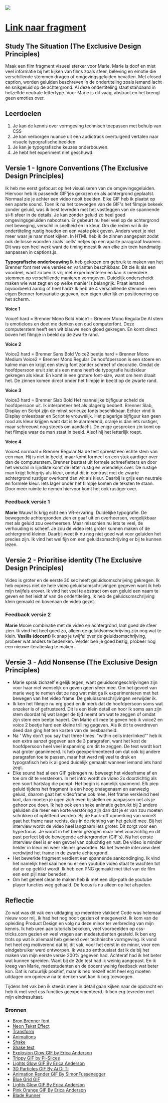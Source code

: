 ![](https://iili.io/JjNKgI.png)

# [Link naar fragment](https://demilouise.github.io/webtypografie/closed-captions/)

## Study The Situation (The Exclusive Design Principles)
Maak een film fragment visueel sterker voor Marie. Marie is doof en mist veel informatie bij het kijken van films zoals sfeer, beleving en emotie die verschillende stemmen dragen of omgevingsgeluiden bevatten. Met closed caption, worden geluiden beschreven in de ondertiteling zoals iemand lacht en snikgeluid op de achtergrond.  Al deze ondertiteling staat standaard in hetzelfde neutrale lettertype. Voor Marie is dit vaag, abstract en het brengt geen emoties over.

## Leerdoelen
1. Je kan de kennis over vormgeving technisch toepassen met behulp van CSS
2. Je kan verborgen nuance uit een audiotrack overtuigend vertalen naar visuele typografische beelden.
3. Je kan je typografische keuzes onderbouwen.
4. Je hebt het experiment niet geschuwd.

## Versie 1 - Ignore Conventions (The Exclusive Design Principles)
Ik heb me eerst gefocust op het visualiseren van de omgevingsgeluiden. Hiervoor heb ik passende GIF'jes gekozen en als achtergrond geplaatst. Normaal zie je achter een video nooit beelden. Elke GIF heb ik plaatst op een aparte sound. Toen ik na het toevoegen van de GIF's het filmpje bekeek zonder geluid, was ik best tevreden met het vastleggen van de spannende si-fi sfeer in de details. Je kan zonder geluid zo heel goed omgevingsgeluiden nabootsen. Er gebeurt nu heel veel op de achtergrond met beweging, verschil in snelheid en in kleur. Om die reden wil ik de ondertiteling rustig houden en een vaste plek geven. Anders weet je niet meer waar je naar moet kijken. In HTML heb ik de zinnen aangepast zodat ook de losse woorden zoals 'cells' netjes op een aparte paragraaf kwamen. Dit was een heel werk want de timing moest ik van elke zin toen handmatig aanpassen in captions.js. 

**Typografische onderbouwing**
Ik heb gekozen om gebruik te maken van het Brenner font met vele versies en varianten beschikbaar. Dit zie ik als een voordeel, want zo ben ik vrij met experimenteren en kan ik meerdere stemmen op verschillende manieren vormgeven. Duidelijk onderscheidt maken wie wat zegt en op welke manier is belangrijk. Praat iemand bijvoorbeeld aardig of heel hard? Ik heb de 4 verschillende stemmen een eigen Brenner fontvariatie gegeven, een eigen uiterlijk en positionering op het scherm.

**Voice 1**

Voice1 hard = Brenner Mono Bold
Voice1 = Brenner Mono RegularDe AI stem is emotieloos en doet me denken een oud computerfont. Deze computerstem heeft een wit blauwe neon gloed gekregen. En komt direct boven het filmpje in beeld op de zwarte rand.

**Voice 2**

Voice2 hard = Brenner Sans Bold
Voice2 beetje hard = Brenner Mono Medium
Voice2 = Brenner Mono Regular
De hoofdpersoon is een stoere en kalme man en krijgt een stevig font zonder schreef of decoratie. Omdat de hoofdpersoon eruit ziet als een mens heeft de typografie huidskleur gekregen als kleur. En komt in een grotere font-size, want om hem draait het. De zinnen komen direct onder het filmpje in beeld op de zwarte rand.

**Voice 3**

Voice3 hard = Brenner Slab Bold
Het mannelijke bijfiguur scheld de hoofdpersoon uit. Ik interpreteer het als plagerig bedoelt. Brenner Slab, Display en Script zijn de minst serieuze fonts beschikbaar. Echter vind ik Display onleesbaar en Script te vrouwelijk. Het plagerige bijfiguur kan geen rood als kleur krijgen want dat is te alarmerend, oranje is dan iets rustiger, maar schreeuwt nog steeds om aandacht. De enige gesproken zin komt op het filmpje waar de man staat in beeld. Alsof hij het letterlijk roept.

**Voice 4**

Voice4 normaal = Brenner Regular
Na de test spreekt een echte stem van een man. Hij is niet in beeld, maar komt formeel en een stuk aardiger over dan de computerstem. Brenner bestaat uit formele schreefletters en door het verschil in lijndikte komt de letter rustig en vriendelijk over. 
De rustige man krijgt lichtgrijs als kleur, omdat dit in contrast met de zwarte achtergrond rustiger overkomt dan wit als kleur. Daarbij is grijs een neutrale en formele kleur. Iets lager onder het filmpje komen de teksten te staan. Door meer ruimte te nemen hiervoor komt het ook rustiger over.

### Feedback versie 1 
**Marie**
Wauw! Ik krijg echt een VR-ervaring. Duidelijke typografie. De bewegende achtergronden zien er gaaf uit en overheersen, vergelijkbaar met als geluid zou overheersen. Maar misschien nu iets te veel, de verhouding is scheef. Je zou de video iets groter kunnen maken of de achtergrond kleiner. Daarbij weet ik nu nog niet goed wat voor geluiden het precies zijn. Ik vind het wel fijn om een geluidsomschrijving er bij te kunnen lezen.

## Versie 2 - Prioritise identity (The Exclusive Design Principles)
Video is groter en de eerste 30 sec heeft geluidsomschrijving gekregen. Ik heb express niet de hele video geluidsomschrijvingen gegeven want ik heb mijn twijfels erover. Ik vind het veel te abstract om een geluid een naam te geven en het leidt af van de ondertiteling. Ik heb de geluidsomschrijving klein gemaakt en bovenaan de video gezet. 

### Feedback versie 2
**Marie** 
Mooie combinatie met de video en achtergrond, laat goed de sfeer zien. Ik vind het heel goed zo, alleen de geluidsomschrijving zijn nog wat te klein.
**Vasilis (docent)**
Ik snap je twijfel over de geluidsomschrijving, probeer wat anders te bedenken. Verder ben je goed bezig, probeer nog een nieuwe iteratieslag te maken.

## Versie 3 - Add Nonsense (The Exclusive Design Principles)
- Marie sprak zichzelf eigelijk tegen, want geluidsomgeschrijvingen zijn voor haar niet wenselijk en geven geen sfeer mee. Om het gevoel van marie weg te nemen dat ze nog wat mist ga ik experimenteren met het bewegen van het video frame. De geluidsomschrijvingen verwijder ik. 
- Ik ken het filmpje nu erg goed en ik merk dat de hoofdpersoon soms wat onzeker is of gefrusteerd. Dit is een klein detail en hoor ik soms aan zijn stem doordat hij wat langer de tijd neemt om wat te zeggen of omdat zijn stem een beetje hapert. Om Marie dit mee te geven heb ik voice2 en voice 2 beetje hard een kleine trilling gegeven. Als ik dit te overdreven deed dan ging het ten kosten van de leesbaarheid.
- Na ' Why don't you say that three times: "within cells interlinked"' heb ik een extra aanzet gegeven aan de 3 paragrafen, want het kost de hoofdpersoon heel veel inspanning om dit te zeggen. De text wordt kort wat groter geanimeerd. Ik heb geexperimenteerd om dat ook bij andere paragrafen toe te passen, maar het werd mij veel te druk en typografisch heb ik al goed duidelijk gemaakt wanneer iemand iets hard zegt. 
- Elke sound had al een GIF gekregen nu beweegt het videoframe af en toe om dit te versterken. In het intro wordt de video 2x doorzichtig als een soort hartslag die pompt. Het begin is namelijk spannend. 
Elk piep geluid tijdens het fragment is een hoog onaagenaam en aanwezig geluid, daarom gaat het videoframe ook mee. Het frame verkleind heel kort, dan moeten je ogen zich even bijstellen en aanpassen net als je gehoor zou doen. 
Ik heb ook een shake animatie gebruikt bij 2 andere geluiden die meer een korte verstoring zijn dan dat je er van zou moeten schrikken of oplettend worden. 
Bij de Fuck-off opmerking van voice3 gaat het frame naar rechts, dus in de richting van het geluid mee.
Bij het interview wordt de video heel langzaam iets groter. Dit zorgt voor een hyperfocus. Je wordt in het beeld gezogen maar heel voorzichtig en dit past perfect bij de bewegende achtergronden (GIF's). Na het eerste interview deel is er een gevoel van opluchtig en rust. De video is minder helder in kleur en weer kleiner geworden. Na het tweede interview deel verdwijnd het frame in de zwarte achtergrond.
- Het bewerkte fragment verdient een spannende aankondinging. Ik vind het namelijk heel saai hoe nu er een youtube video staat te wachten tot dat er op geklikt wordt. Ik heb een PNG gemaakt met titel van de film een een pijl naar beneden.
- Om het geheel clean te maken heb ik met een clip-path de youtube player functies weg gehaald. De focus is nu alleen op het afspelen.

## Reflectie
Zo wat was dit vak een uitdaging op meerdere vlakken! Code was helemaal nieuw voor mij, ik had het nog nooit gezien of meegewerkt. Ik kom van de opleiding Product Design en volg nu deze minor ter verbreding van mijn kennis. Ik heb uren aan tutorials bekeken, veel voorbeelden op css-tricks.com gezien en veel vragen aan medestudenten gesteld. Ik ben erg trots op wat ik allemaal heb geleerd over technische vormgeving. Ik vond het heel erg motiverend dat bij dit vak, voor het eerst in de minor, voor een eindgebruiker werd ontworpen. Ik was zo enthousiast dat ik de bij het maken van mijn eerste versie 200% gegeven had. Achteraf had ik het beter wat kunnen spreiden. Want bij de 2de test had ik weinig aangepast. En ik kreeg van Marie, medestudenten en de docent weinig feedback wat beter kon. Dat is natuurlijk positief, maar ik heb mezelf echt heel erg moeten uitdagen om opnieuw na te denken wat kan ik nog toevoegen. 

Tijdens het vak ben ik steeds meer in detail gaan kijken naar de opdracht en heb ik met veel css functies geexperimenteerd. Ik ben erg tevreden met mijn eindresultaat. 

### Bronnen
- [Bron Brenner font](https://github.com/brittrademaker/web-typography-18-19/blob/master/brenner.pdf.)
- [Neon Tekst Effect](https://codepen.io/AllThingsSmitty/pen/VzXrgY?editors=1100)
- [Transform](https://codepen.io/vineethtrv/pen/XKKEgM?editors=0100)
- [Animations](https://animista.net/)
- [Shake](https://codepen.io/elrumordelaluz/pen/pHKcC)
- [Shake text](https://codepen.io/rauldronca/pen/ZyNQPX?editors=1100)
- [Explosion Glow GIF by Erica Anderson](https://media.giphy.com/media/26DN2OXtNbAzogbvO/giphy.gif)
- [Trippy GIF by Pi-Slices](https://giphy.com/gifs/trippy-abstract-pi-slices-l0ExdDroBZXHASoBW)
- [Lights Glow GIF By Erica Anderson](https://giphy.com/gifs/trippy-weird-black-2wW3IcGOpGHs6mphu5)
- [3D Particles GIF By Ai Di Ti](https://giphy.com/gifs/lPHrJvdUC7ffW)
- [Animation Render GIF By SimonFussenegger](https://giphy.com/gifs/animation-design-motion-xUPGcm1ufOrvUlAZ2w)
- [Blue Grid GIF](https://giphy.com/gifs/perfect-loops-3h3yr4vwOced7pEGrb)
- [Lights Glow GIF By Erica Anderson](https://giphy.com/gifs/trippy-weird-psychedelic-3oxHQy8tANyw2Wx7Dq)
- [Pink Orange GIF By Erica Anderson](https://giphy.com/gifs/trippy-weird-psychedelic-3ohhwkciVuXOgX7z44)
- [Blade Runner](https://pngio.com/images/png-a938348.html)

